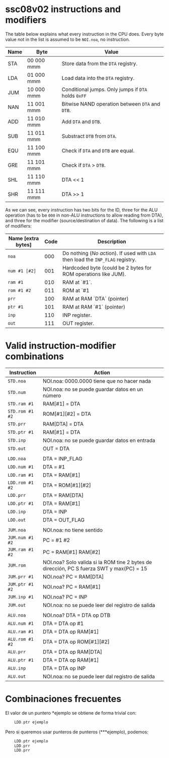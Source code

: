 # ssc08v02 instructions and modifiers

The table below explains what every instruction in the CPU does.
Every byte value not in the list is assumed to be `NOI.noa`, no instruction.

| Name | Byte       | Value                                               |
| ---- | ---------- | --------------------------------------------------- |
| STA  | 00 000 mmm | Store data from the `DTA` registry.                 |
| LDA  | 01 000 mmm | Load data into the `DTA` registry.                  |
| JUM  | 10 000 mmm | Conditional jumps. Only jumps if `DTA` holds `0xFF` |
| NAN  | 11 001 mmm | Bitwise NAND operation between `DTA` and `DTB`.     |
| ADD  | 11 010 mmm | Add `DTA` and `DTB`.                                |
| SUB  | 11 011 mmm | Substract `DTB` from `DTA`.                         |
| EQU  | 11 100 mmm | Check if `DTA` and `DTB` are equal.                 |
| GRE  | 11 101 mmm | Check if `DTA` > `DTB`.                             |
| SHL  | 11 110 mmm | DTA << 1                                            |
| SHR  | 11 111 mmm | DTA >> 1                                            |

As we can see, every instruction has two bits for the ID, three for the ALU operation (has to be `000` in non-ALU instructions to allow reading from DTA), and three for the modifier (source/destination of data).
The following is a list of modifiers:

| Name [extra bytes] | Code | Description |
| ------------------ | ---- | ----------- |
| `noa`              | 000  | Do nothing (*No* *a*ction). If used with `LDA` then load the `INP_FLAG` registry. |
| `num #1 [#2]`      | 001  | Hardcoded byte (could be 2 bytes for ROM operations like JUM).                    |
| `ram #1`           | 010  | RAM at ´#1´.     |
| `rom #1 #2`        | 011  | ROM at ´#1 | #2´. |
| `prr`              | 100  | RAM at RAM ´DTA´ (pointer) |
| `ptr #1`           | 101  | RAM at RAM ´#1´ (pointer) |
| `inp`              | 110  | INP register. |
| `out`              | 111  | OUT register. |

# Valid instruction-modifier combinations

| Instruction     | Action |
| --------------- | ------ |
| `STD.noa`       | NOI.noa: 0000.0000 tiene que no hacer nada |
| `STD.num`       | NOI.noa: no se puede guardar datos en un número |
| `STD.ram #1`    | RAM[#1] = DTA |
| `STD.rom #1 #2` | ROM[#1][#2] = DTA |
| `STD.prr`       | RAM[DTA] = DTA |
| `STD.ptr #1`    | RAM[#1] = DTA |
| `STD.inp`       | NOI.noa: no se puede guardar datos en entrada |
| `STD.out`       | OUT = DTA |
|                 | |
| `LDD.noa`       | DTA = INP_FLAG |
| `LDD.num #1`    | DTA = #1 |
| `LDD.ram #1`    | DTA = RAM[#1] |
| `LDD.rom #1 #2` | DTA = ROM[#1][#2] |
| `LDD.prr`       | DTA = RAM[DTA] |
| `LDD.ptr #1`    | DTA = RAM[#1] |
| `LDD.inp`       | DTA = INP |
| `LDD.out`       | DTA = OUT_FLAG |
|                 | |
| `JUM.noa`       | NOI.noa: no tiene sentido |
| `JUM.num #1 #2` | PC = #1 #2 |
| `JUM.ram #1 #2` | PC = RAM[#1] RAM[#2] |
| `JUM.rom`       | NOI.noa? Solo valida si la ROM tine 2 bytes de dirección, PC S fuerza SWT y max(PC) = 15 |
| `JUM.prr #1`    | NOI.noa? PC = RAM[DTA] | RAM[#1] |
| `JUM.ptr #1 #2` | NOI.noa? PC = RAM[#1] | RAM[#2] |
| `JUM.inp #1`    | NOI.noa? PC = INP | #1 |
| `JUM.out`       | NOI.noa: no se puede leer del registro de salida |
|                 | |
| `ALU.noa`       | NOI.noa? DTA = DTA op DTB |
| `ALU.num #1`    | DTA = DTA op #1 |
| `ALU.ram #1`    | DTA = DTA op RAM[#1] |
| `ALU.rom #1 #2` | DTA = DTA op ROM[#1][#2] |
| `ALU.prr`       | DTA = DTA op RAM[DTA] |
| `ALU.ptr #1`    | DTA = DTA op RAM[#1] |
| `ALU.inp`       | DTA = DTA op INP |
| `ALU.out`       | NOI.noa: no se puede leer dal registro de salida |

# Combinaciones frecuentes

El valor de un puntero *ejemplo se obtiene de forma trivial con:
```asm
	LDD.ptr	ejemplo
```
Pero si queremos usar punteros de punteros (***ejemplo), podemos:
```asm
	LDD.ptr ejemplo
	LDD.prr
	LDD.prr
```
